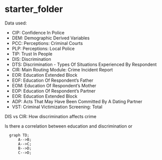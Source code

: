 # starter_folder

Data used:
- CIP: Confidence In Police
- DEM: Demographic Derived Variables
- PCC: Perceptions: Criminal Courts
- PLP: Perceptions: Local Police
- TIP: Trust In People
- DIS: Discrimination
- DTS: Discrimination - Types Of Situations Experienced By Respondent
- CIR: Main Routing Module: Crime Incident Report
- EOR: Education Extended Block
- EOF: Education Of Respondent’s Father
- EOM: Education Of Respondent’s Mother
- EOP: Education Of Respondent’s Partner
- EOR: Education Extended Block
- ADP: Acts That May Have Been Committed By A Dating Partner
- VST: Criminal Victimization Screening: Total


DIS vs CIR: How discrimination affects crime

Is there a correlation between education and discrimination or 


```mermaid
  graph TD;
      A-->B;
      A-->C;
      B-->D;
      C-->D;
```














